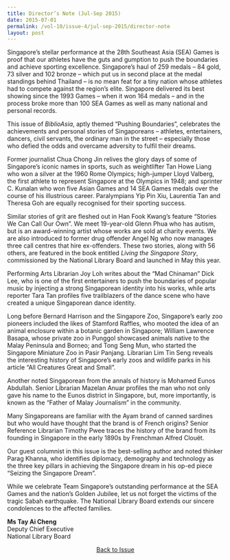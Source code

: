 ```yaml
---
title: Director’s Note (Jul-Sep 2015)
date: 2015-07-01
permalink: /vol-10/issue-4/jul-sep-2015/director-note
layout: post
---
```

Singapore’s stellar performance at the 28th Southeast Asia (SEA) Games is proof that our athletes have the guts and gumption to push the boundaries and achieve sporting excellence. Singapore’s haul of 259 medals – 84 gold, 73 silver and 102 bronze – which put us in second place at the medal standings behind Thailand – is no mean feat for a tiny nation whose athletes had to compete against the region’s elite. Singapore delivered its best showing since the 1993 Games – when it won 164 medals – and in the process broke more than 100 SEA Games as well as many national and personal records. 

This issue of <i>BiblioAsia</i>, aptly themed “Pushing Boundaries”, celebrates the achievements and personal stories of Singaporeans – athletes, entertainers, dancers, civil servants, the ordinary man in the street – especially those who defied the odds and overcame adversity to fulfil their dreams. 

Former journalist Chua Chong Jin relives the glory days of some of Singapore’s iconic names in sports, such as weightlifter Tan Howe Liang who won a silver at the 1960 Rome Olympics; high-jumper Lloyd Valberg, the first athlete to represent Singapore at the Olympics in 1948; and sprinter C. Kunalan who won five Asian Games and 14 SEA Games medals over the course of his illustrious career. Paralympians Yip Pin Xiu, Laurentia Tan and Theresa Goh are equally recognised for their sporting success.

Similar stories of grit are fleshed out in Han Fook Kwang’s feature “Stories We Can Call Our Own”. We meet 19-year-old Glenn Phua who has autism, but is an award-winning artist whose works are sold at charity events. We are also introduced to former drug offender Angel Ng who now manages three call centres that hire ex-offenders. These two stories, along with 56 others, are featured in the book entitled <i>Living the Singapore Story</i>, commissioned by the National Library Board and launched in May this year. 

Performing Arts Librarian Joy Loh writes about the “Mad Chinaman” Dick Lee, who is one of the first entertainers to push the boundaries of popular music by injecting a strong Singaporean identity into his works, while arts reporter Tara Tan profiles five trailblazers of the dance scene who have created a unique Singaporean dance identity. 

Long before Bernard Harrison and the Singapore Zoo, Singapore’s early zoo pioneers included the likes of Stamford Raffles, who mooted the idea of an animal enclosure within a botanic garden in Singapore; William Lawrence Basapa, whose private zoo in Punggol showcased animals native to the Malay Peninsula and Borneo; and Tong Seng Mun, who started the Singapore Miniature Zoo in Pasir Panjang. Librarian Lim Tin Seng reveals the interesting history of Singapore’s early zoos and wildlife parks in his article “All Creatures Great and Small”. 

Another noted Singaporean from the annals of history is Mohamed Eunos Abdullah. Senior Librarian Mazelan Anuar profiles the man who not only gave his name to the Eunos district in Singapore, but, more importantly, is known as the “Father of Malay Journalism” in the community.

Many Singaporeans are familiar with the Ayam brand of canned sardines but who would have thought that the brand is of French origins? Senior Reference Librarian Timothy Pwee traces the history of the brand from its founding in Singapore in the early 1890s by Frenchman Alfred Clouët.

Our guest columnist in this issue is the best-selling author and noted thinker Parag Khanna, who identifies diplomacy, demography and technology as the three key pillars in achieving the Singapore dream in his op-ed piece “Seizing the Singapore Dream”.

While we celebrate Team Singapore’s outstanding performance at the SEA Games and the nation’s Golden Jubilee, let us not forget the victims of the tragic Sabah earthquake. The National Library Board extends our sincere condolences to the affected families.

<b>Ms Tay Ai Cheng</b><br>Deputy Chief Executive <br>National Library Board

<a href="https://nlb-ba-staging.netlify.app/vol-11/issue-2/jul-sep-2015/"><center>Back to Issue</center></a>